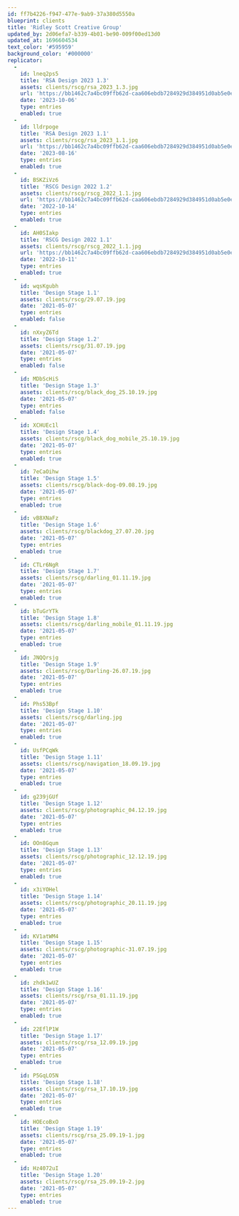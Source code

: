 ```yaml
---
id: ff7b4226-f947-477e-9ab9-37a380d5550a
blueprint: clients
title: 'Ridley Scott Creative Group'
updated_by: 2d06efa7-b339-4b01-be90-009f00ed13d0
updated_at: 1696604534
text_color: '#595959'
background_color: '#000000'
replicator:
  -
    id: lneq2ps5
    title: 'RSA Design 2023 1.3'
    assets: clients/rscg/rsa_2023_1.3.jpg
    url: 'https://bb1462c7a4bc09ffb62d-caa606ebdb7284929d384951d0ab5e0e.ssl.cf3.rackcdn.com/RSA%20Website%20Design%201.3.pdf'
    date: '2023-10-06'
    type: entries
    enabled: true
  -
    id: lldrpoge
    title: 'RSA Design 2023 1.1'
    assets: clients/rscg/rsa_2023_1.1.jpg
    url: 'https://bb1462c7a4bc09ffb62d-caa606ebdb7284929d384951d0ab5e0e.ssl.cf3.rackcdn.com/RSA%201.1.pdf'
    date: '2023-08-16'
    type: entries
    enabled: true
  -
    id: BSKZiVz6
    title: 'RSCG Design 2022 1.2'
    assets: clients/rscg/rscg_2022_1.1.jpg
    url: 'https://bb1462c7a4bc09ffb62d-caa606ebdb7284929d384951d0ab5e0e.ssl.cf3.rackcdn.com/RSCG%202022%201.2.pdf'
    date: '2022-10-14'
    type: entries
    enabled: true
  -
    id: AH0SIakp
    title: 'RSCG Design 2022 1.1'
    assets: clients/rscg/rscg_2022_1.1.jpg
    url: 'https://bb1462c7a4bc09ffb62d-caa606ebdb7284929d384951d0ab5e0e.ssl.cf3.rackcdn.com/RSCG%202022%201.1.pdf'
    date: '2022-10-11'
    type: entries
    enabled: true
  -
    id: wqsKgubh
    title: 'Design Stage 1.1'
    assets: clients/rscg/29.07.19.jpg
    date: '2021-05-07'
    type: entries
    enabled: false
  -
    id: nXxyZ6Td
    title: 'Design Stage 1.2'
    assets: clients/rscg/31.07.19.jpg
    date: '2021-05-07'
    type: entries
    enabled: false
  -
    id: MDbScHiS
    title: 'Design Stage 1.3'
    assets: clients/rscg/black_dog_25.10.19.jpg
    date: '2021-05-07'
    type: entries
    enabled: false
  -
    id: XCHUEc1l
    title: 'Design Stage 1.4'
    assets: clients/rscg/black_dog_mobile_25.10.19.jpg
    date: '2021-05-07'
    type: entries
    enabled: true
  -
    id: 7eCaOihw
    title: 'Design Stage 1.5'
    assets: clients/rscg/black-dog-09.08.19.jpg
    date: '2021-05-07'
    type: entries
    enabled: true
  -
    id: vB8XNaFz
    title: 'Design Stage 1.6'
    assets: clients/rscg/blackdog_27.07.20.jpg
    date: '2021-05-07'
    type: entries
    enabled: true
  -
    id: CTLr6NgR
    title: 'Design Stage 1.7'
    assets: clients/rscg/darling_01.11.19.jpg
    date: '2021-05-07'
    type: entries
    enabled: true
  -
    id: bTuGrYTk
    title: 'Design Stage 1.8'
    assets: clients/rscg/darling_mobile_01.11.19.jpg
    date: '2021-05-07'
    type: entries
    enabled: true
  -
    id: JNQQrsjg
    title: 'Design Stage 1.9'
    assets: clients/rscg/Darling-26.07.19.jpg
    date: '2021-05-07'
    type: entries
    enabled: true
  -
    id: Phs53Bpf
    title: 'Design Stage 1.10'
    assets: clients/rscg/darling.jpg
    date: '2021-05-07'
    type: entries
    enabled: true
  -
    id: UsfPCqWk
    title: 'Design Stage 1.11'
    assets: clients/rscg/navigation_18.09.19.jpg
    date: '2021-05-07'
    type: entries
    enabled: true
  -
    id: g239jGUf
    title: 'Design Stage 1.12'
    assets: clients/rscg/photographic_04.12.19.jpg
    date: '2021-05-07'
    type: entries
    enabled: true
  -
    id: OOn8Gqum
    title: 'Design Stage 1.13'
    assets: clients/rscg/photographic_12.12.19.jpg
    date: '2021-05-07'
    type: entries
    enabled: true
  -
    id: x3iYOHel
    title: 'Design Stage 1.14'
    assets: clients/rscg/photographic_20.11.19.jpg
    date: '2021-05-07'
    type: entries
    enabled: true
  -
    id: KV1atWM4
    title: 'Design Stage 1.15'
    assets: clients/rscg/photographic-31.07.19.jpg
    date: '2021-05-07'
    type: entries
    enabled: true
  -
    id: zhdk1wUZ
    title: 'Design Stage 1.16'
    assets: clients/rscg/rsa_01.11.19.jpg
    date: '2021-05-07'
    type: entries
    enabled: true
  -
    id: 22EflP1W
    title: 'Design Stage 1.17'
    assets: clients/rscg/rsa_12.09.19.jpg
    date: '2021-05-07'
    type: entries
    enabled: true
  -
    id: P5GqLO5N
    title: 'Design Stage 1.18'
    assets: clients/rscg/rsa_17.10.19.jpg
    date: '2021-05-07'
    type: entries
    enabled: true
  -
    id: HOEcoBxO
    title: 'Design Stage 1.19'
    assets: clients/rscg/rsa_25.09.19-1.jpg
    date: '2021-05-07'
    type: entries
    enabled: true
  -
    id: Hz4072uI
    title: 'Design Stage 1.20'
    assets: clients/rscg/rsa_25.09.19-2.jpg
    date: '2021-05-07'
    type: entries
    enabled: true
---
```

